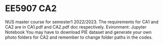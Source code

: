# EE5907 CA2
NUS master course for semester1 2022/2023.
The requirements for CA1 and CA2 are in CA1.pdf and CA2.pdf doc respectively. 
Evironment: Jupyter Notebook
You may have to download PIE dataset and generate your own photo folders for CA2 and remember to change folder paths in the codes.

